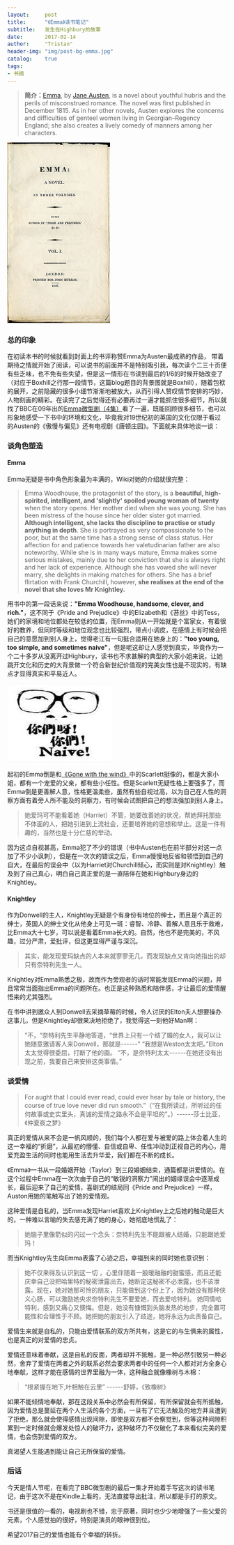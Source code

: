```yaml
---
layout:     post
title:      "《Emma》读书笔记"
subtitle:   发生在Highbury的故事
date:       2017-02-14
author:     "Tristan"
header-img: "img/post-bg-emma.jpg"
catalog:    true
tags:
- 书摘
---
```



> **简介：**[Emma](https://en.wikipedia.org/wiki/Emma_(novel)), by [Jane Austen](https://en.wikipedia.org/wiki/Jane_Austen), is a novel about youthful hubris and the perils of misconstrued romance. The novel was first published in December 1815. As in her other novels, Austen explores the concerns and difficulties of genteel women living in Georgian–Regency England; she also creates a lively comedy of manners among her characters.

![Emma](https://github.com/TristanHuang0501/TristanHuang0501.github.io/raw/master/img/in-post/post-emma-bookcover.jpg)

### 总的印象
在初读本书的时候就看到封面上的书评称赞Emma为Austen最成熟的作品， 带着期待之情就开始了阅读，可以说书的前面并不是特别吸引我，每次读个二三十页便有些乏味，也不免有些失望，但是这一情形在书读到最后的1/6的时候开始改变了（对应于Boxhill之行那一段情节，这篇blog题目的背景图就是Boxhill），随着包袱的展开，之前隐藏的很多小细节渐渐地被放大，从而引得人赞叹情节安排的巧妙，人物刻画的精彩。在读完了之后觉得还有必要再过一遍才能抓住很多细节，所以就找了BBC在09年出的[Emma微型剧（4集）](http://www.acfun.cn/v/ac763520)看了一遍，既能回顾很多细节，也可以形象地感受一下书中的环境和文化，毕竟我对19世纪初的英国的文化仅限于看过的Austen的《傲慢与偏见》还有电视剧《唐顿庄园》。下面就来具体地谈一谈：

### 谈角色塑造

#### Emma

Emma无疑是书中角色形象最为丰满的，Wiki对她的介绍就很完整：

> Emma Woodhouse, the protagonist of the story, is a **beautiful, high-spirited, intelligent, and 'slightly' spoiled young woman of twenty** when the story opens. Her mother died when she was young. She has been mistress of the house since her older sister got married. **Although intelligent, she lacks the discipline to practise or study anything in depth**. She is portrayed as very compassionate to the poor, but at the same time has a strong sense of class status. Her affection for and patience towards her valetudinarian father are also noteworthy. While she is in many ways mature, Emma makes some serious mistakes, mainly due to her conviction that she is always right and her lack of experience. Although she has vowed she will never marry, she delights in making matches for others. She has a brief flirtation with Frank Churchill, however, **she realises at the end of the novel that she loves Mr Knightley.**

用书中的第一段话来说：**"Emma Woodhouse, handsome, clever, and rich."**，这不同于《Pride and Prejudice》中的Elizabeth和《苔丝》中的Tess，她们的家境和地位都处在较低的位置，而Emma则从一开始就是个富家女，有着很好的教养，但同时等级和地位观念也比较强烈，带点小调皮，在感情上有时候会把自己的意愿加到别人身上，觉得老江有一句挺合适用在她身上的：**"too young, too simple, and sometimes naive"**，但是呢这却让人感觉到真实，毕竟作为一个二十多岁从没离开过Highbury，读书也不求甚解的典型的大家小姐来说，让她跳开文化和历史的大背景做一个符合新世纪价值观的完美女性也是不现实的，有缺点才显得真实和平易近人。

![老江](https://github.com/TristanHuang0501/TristanHuang0501.github.io/raw/master/img/in-post/post-emma-naive.jpg)

起初的Emma倒是和[《Gone with the wind》](https://en.wikipedia.org/wiki/Gone_with_the_Wind_(novel))中的Scarlett挺像的，都是大家小姐，都有一个宠爱的父亲，都有些小任性。但是Scarlett无疑性格上要强多了，而Emma倒是更善解人意，性格更温柔些，虽然有些自视过高，以为自己在人性的洞察方面有着旁人所不能及的洞察力，有时候会试图把自己的想法强加到别人身上。

> 她爱玛可不能看着她（Harriet）不管，她要改善她的状况，帮她拜托那些不体面的人，把她引进到上流社会，还要培养她的思想和举止。这是一件有趣的，当然也是十分仁慈的举动。

因为这点自视甚高，Emma犯了不少的错误（书中Austen也在前半部分对这一点加了不少小讽刺），但是在一次次的错误之后，Emma慢慢地反省和领悟到自己的自大，在最后的误会中（以为Harriet对Churchill倾心，而实则是对Knightley）触及到了自己真心，明白自己真正爱的是一直陪伴在她和Highbury身边的Knightley。

#### Knightley

作为Donwell的主人，Knightley无疑是个有身份有地位的绅士，而且是个真正的绅士，英国人的绅士文化从他身上可见一斑：睿智、冷静、善解人意且乐于救难，比Emma大十七岁，可以说是看着Emma长大的。自然，他也不是完美的，不风趣，过分严肃，爱批评，但这更显得严谨与深沉。

> 其实，能发现爱玛缺点的人本来就寥寥无几，而发现缺点又肯向她指出的却只有奈特利先生一人。

Knightley对Emma熟悉之极，故而作为旁观者的话时常能发现Emma的问题，并且常常当面指出Emma的问题所在。也正是这种熟悉和陪伴感，才让最后的爱情醒悟来的尤其强烈。

在书中讲到邀众人到Donwell去采摘草莓的时候，令人讨厌的Elton夫人想要操办这事儿，但是Knightley却很果决地拒绝了，我觉得这一刻他好Man啊：

> ”不，“奈特利先生平静地答道，“世界上只有一个结了婚的女人，我可以让她随意邀请客人来Donwell，那就是------”
> “我想是Weston太太吧。”Elton太太觉得很委屈，打断了他的画。
> “不，是奈特利太太------在她还没有出现之前，我要自己来安排这类事情。”



### 谈爱情

> For aught that I could ever read, could ever hear by tale or history, the course of true love never did run smooth.”（“在我所读过，所听过的任何故事或史实里头，真诚的爱情之路永不会是平坦的”。）------莎士比亚，《仲夏夜之梦》

真正的爱情从来不会是一帆风顺的，我们每个人都在爱与被爱的路上体会着人生的这一幸福的“折磨”，从最初的懵懂、自信或自卑、任性冲动到正视自己的内心，用爱充盈生活的同时也能用生活去升华爱，我们都在不断的成长。

《Emma》一书从一段婚姻开始（Taylor）到三段婚姻结束，通篇都是讲爱情的。在这个过程中Emma在一次次由于自己的“敏锐的洞察力”闹出的姻缘误会中逐渐成长，最后迎来了自己的爱情，喜剧式的结局同《Pride and Prejudice》一样，Auston用她的笔触写出了她的爱情观。

这种爱情是自私的，当Emma发现Harriet喜欢上Knightley上之后她的触动是巨大的，一种难以言喻的失去感充满了她的身心，她彻底地慌乱了：

> 她脑子里像箭似的闪过一个念头：奈特利先生不能跟被人结婚，只能跟她爱玛！

而当Knightley先生向Emma表露了心迹之后，幸福到来的同时她也意识到：

> 她不仅来得及认识到这一切 ，心里伴随着一股暖融融的甜蜜感，而且还能庆幸自己没把哈里特的秘密泄露出去，她断定这秘密不必泄露，也不该泄露。现在，她对她那可怜的朋友，只能做到这个份上了，因为她没有那种侠义心肠，可以激励她央求奈特利先生不要爱她，而去爱哈特利。
> 她同情哈特利，感到又痛心又懊悔。但是，她没有慷慨到头脑发热的地步，完全置可能性和合理性于不顾。她把她的朋友引入了歧途，她将永远为此责备自己。

爱情生来就是自私的，只能由爱情联系的双方所共有，这是它的与生俱来的属性，也是真正的对爱情的忠贞。

爱情还意味着奉献，这是自私的反面，两者却并不抵触，是一种必然引致另一种必然，舍弃了爱情在两者之外的联系必然会要求两者中的任何一个人都对对方全身心地奉献，这样才能在感情的世界里融为一体，这种融合就像橡树与木棉：

> “根紧握在地下,叶相触在云里”  ------舒婷，《致橡树》

如果不能倾情地奉献，那在这段关系中必然会有所保留，有所保留就会有所抵触，因为爱情总是蔓延在两个人生活的各个方面，一旦有了它无法触及的地方并且遭到了拒绝，那么就会使得感情出现间隙，即使是双方都不会察觉到，但等这种间隙积累到一定时候就会爆发处惊人的破坏力，这种破坏力不仅破化了本来看似完美的爱情，也会伤到爱情的双方。

真渴望人生能遇到能让自己无所保留的爱情。

### 后话

今天是情人节呢，在看完了BBC微型剧的最后一集才开始着手写这次的读书笔记，由于这次不是在Kindle上看的，无法直接导出批注，所以都是手打的原文。

书还是很值的一看的，电视剧也不错，忠于原著，同时也少少地增强了一些父爱的元素，个人感觉拍的很好，特别是演员的眼神很到位。

希望2017自己的爱情也能有个幸福的转折。



 
